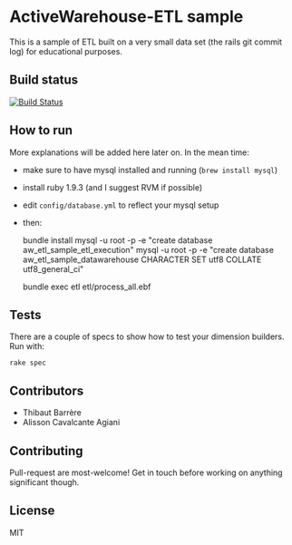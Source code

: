 # ActiveWarehouse-ETL sample

This is a sample of ETL built on a very small data set (the rails git commit log) for educational purposes.

## Build status

[![Build Status](https://secure.travis-ci.org/activewarehouse/activewarehouse-etl-sample.png)](http://travis-ci.org/activewarehouse/activewarehouse-etl-sample)

## How to run

More explanations will be added here later on. In the mean time:

* make sure to have mysql installed and running (`brew install mysql`)
* install ruby 1.9.3 (and I suggest RVM if possible)
* edit `config/database.yml` to reflect your mysql setup
* then:

    bundle install
    mysql -u root -p -e "create database aw_etl_sample_etl_execution"
    mysql -u root -p -e "create database aw_etl_sample_datawarehouse CHARACTER SET utf8 COLLATE utf8_general_ci"
    
    bundle exec etl etl/process_all.ebf

## Tests

There are a couple of specs to show how to test your dimension builders. Run with:

`rake spec`

## Contributors

* Thibaut Barrère
* Alisson Cavalcante Agiani

## Contributing

Pull-request are most-welcome! Get in touch before working on anything significant though.

## License

MIT